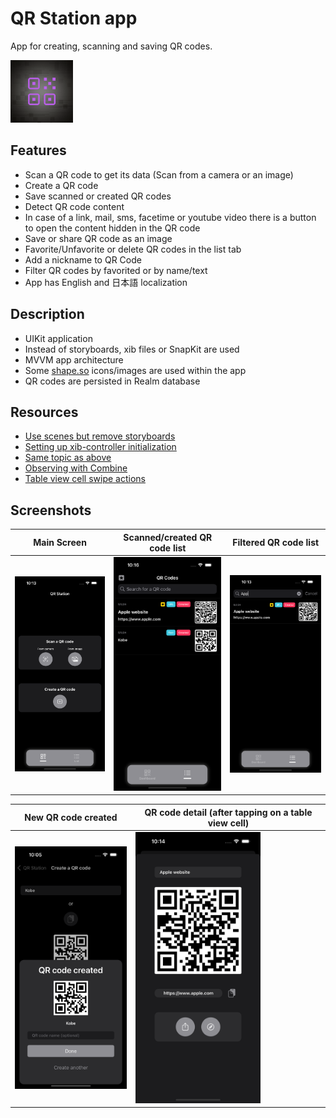 # QR Station app
App for creating, scanning and saving QR codes.

<img src="/screenshots/icon.png" width="100">  

## Features
* Scan a QR code to get its data (Scan from a camera or an image)
* Create a QR code
* Save scanned or created QR codes
* Detect QR code content
* In case of a link, mail, sms, facetime or youtube video there is a button to open the content hidden in the QR code
* Save or share QR code as an image
* Favorite/Unfavorite or delete QR codes in the list tab
* Add a nickname to QR Code
* Filter QR codes by favorited or by name/text  
* App has English and 日本語 localization  

## Description
* UIKit application
* Instead of storyboards, xib files or SnapKit are used
* MVVM app architecture 
* Some [shape.so](https://shape.so/) icons/images are used within the app
* QR codes are persisted in Realm database


## Resources
* [Use scenes but remove storyboards](https://medium.com/@dpeachesdev/how-to-start-an-ios-app-with-scenedelegate-without-storyboards-f313d70a3710)
* [Setting up xib-controller initialization](https://stackoverflow.com/questions/4763519/loaded-nib-but-the-view-outlet-was-not-set?rq=1)
* [Same topic as above](https://imjhk03.github.io/posts/create-viewcontroller-from-xib/)
* [Observing with Combine](https://cocoacasts.com/combine-fundamentals-observing-a-text-field-with-combine)
* [Table view cell swipe actions](https://programmingwithswift.com/uitableviewcell-swipe-actions-with-swift/)

## Screenshots

| Main Screen   | Scanned/created QR code list | Filtered QR code list  |
| ----------- | ----------- | ----------- |
| <img src="/screenshots/IMG_6061.png" width="200">  | <img src="/screenshots/IMG_6078.png" width="200"> | <img src="/screenshots/IMG_6064.png" width="200"> |  

| New QR code created | QR code detail (after tapping on a table view cell)  |
| ------- | ------ |
|<img src="/screenshots/IMG_6063.png" width="200"> | <img src="/screenshots/IMG_6065.png" width="200"> |
